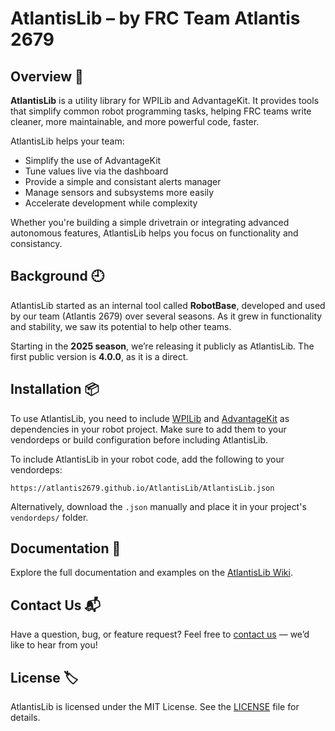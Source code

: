 # AtlantisLib – by FRC Team Atlantis 2679

## Overview 🧭

**AtlantisLib** is a utility library for WPILib and AdvantageKit. It provides tools that simplify common robot programming tasks, helping FRC teams write cleaner, more maintainable, and more powerful code, faster.

AtlantisLib helps your team:

- Simplify the use of AdvantageKit  
- Tune values live via the dashboard 
- Provide a simple and consistant alerts manager
- Manage sensors and subsystems more easily  
- Accelerate development while complexity

Whether you're building a simple drivetrain or integrating advanced autonomous features, AtlantisLib helps you focus on functionality and consistancy.

## Background 🕘

AtlantisLib started as an internal tool called **RobotBase**, developed and used by our team (Atlantis 2679) over several seasons. As it grew in functionality and stability, we saw its potential to help other teams.

Starting in the **2025 season**, we’re releasing it publicly as AtlantisLib. The first public version is **4.0.0**, as it is a direct.

## Installation 📦
To use AtlantisLib, you need to include [WPILib](https://github.com/wpilibsuite/allwpilib) and [AdvantageKit](https://github.com/AdvantageScope/AdvantageKit) as dependencies in your robot project. Make sure to add them to your vendordeps or build configuration before including AtlantisLib.

To include AtlantisLib in your robot code, add the following to your vendordeps:

```https://atlantis2679.github.io/AtlantisLib/AtlantisLib.json```

Alternatively, download the `.json` manually and place it in your project's `vendordeps/` folder.

## Documentation 📖

Explore the full documentation and examples on the [AtlantisLib Wiki](https://github.com/Atlantis2679/AtlantisLib/wiki).

## Contact Us 📬

Have a question, bug, or feature request? Feel free to [contact us](https://github.com/Atlantis2679/AtlantisLib/issues) — we’d like to hear from you!

## License 🏷️

AtlantisLib is licensed under the MIT License. See the [LICENSE](LICENSE) file for details.
